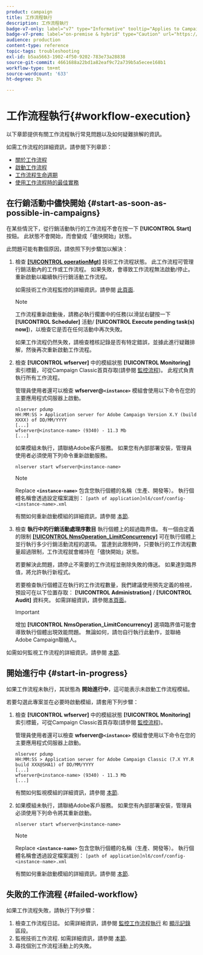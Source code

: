 ```yaml
---
product: campaign
title: 工作流程執行
description: 工作流程執行
badge-v7-only: label="v7" type="Informative" tooltip="Applies to Campaign Classic v7 only"
badge-v7-prem: label="on-premise & hybrid" type="Caution" url="https://experienceleague.adobe.com/docs/campaign-classic/using/installing-campaign-classic/architecture-and-hosting-models/hosting-models-lp/hosting-models.html" tooltip="Applies to on-premise and hybrid deployments only"
audience: production
content-type: reference
topic-tags: troubleshooting
exl-id: b5aa5663-1902-4f50-9202-783e73a28838
source-git-commit: 4661688a22bd1a82eaf9c72a739b5a5ecee168b1
workflow-type: tm+mt
source-wordcount: '633'
ht-degree: 3%

---
```


# 工作流程執行{#workflow-execution}



以下章節提供有關工作流程執行常見問題以及如何疑難排解的資訊。

如需工作流程的詳細資訊，請參閱下列章節：

* [關於工作流程](../../workflow/using/about-workflows.md)
* [啟動工作流程](../../workflow/using/starting-a-workflow.md)
* [工作流程生命週期](../../workflow/using/workflow-life-cycle.md)
* [使用工作流程時的最佳實務](../../workflow/using/workflow-best-practices.md)

## 在行銷活動中儘快開始 {#start-as-soon-as-possible-in-campaigns}

在某些情況下，從行銷活動執行的工作流程不會在按一下 **[!UICONTROL Start]** 按鈕。 此狀態不會開始，而會變成「儘快開始」狀態。

此問題可能有數個原因，請依照下列步驟加以解決：

1. 檢查 [**[!UICONTROL operationMgt]**](../../workflow/using/about-technical-workflows.md) 技術工作流程狀態。 此工作流程可管理行銷活動內的工作或工作流程。 如果失敗，會導致工作流程無法啟動/停止。 重新啟動以繼續執行行銷活動工作流程。

   如需技術工作流程監控的詳細資訊，請參閱 [此頁面](../../workflow/using/monitoring-technical-workflows.md).

   >[!NOTE]
   >
   >工作流程重新啟動後，請務必執行擱置中的任務(以滑鼠右鍵按一下 **[!UICONTROL Scheduler]** 活動/ **[!UICONTROL Execute pending task(s) now]**)，以檢查它是否在任何活動中再次失敗。

   如果工作流程仍然失敗，請檢查稽核記錄是否有特定錯誤，並據此進行疑難排解，然後再次重新啟動工作流程。

1. 檢查 **[!UICONTROL wfserver]** 中的模組狀態 **[!UICONTROL Monitoring]** 索引標籤，可從Campaign Classic首頁存取(請參閱 [監控流程](../../production/using/monitoring-processes.md))。 此程式負責執行所有工作流程。

   管理員使用者還可以檢查 **wfserver@`<instance>`** 模組會使用以下命令在您的主要應用程式伺服器上啟動。

   ```
   nlserver pdump
   HH:MM:SS > Application server for Adobe Campaign Version X.Y (build XXXX) of DD/MM/YYYY
   [...]
   wfserver@<instance-name> (9340) - 11.3 Mb
   [...]
   ```

   如果模組未執行，請聯絡Adobe客戶服務。 如果您有內部部署安裝，管理員使用者必須使用下列命令重新啟動服務。

   ```
   nlserver start wfserver@<instance-name>
   ```

   >[!NOTE]
   >
   >Replace **`<instance-name>`** 包含您執行個體的名稱（生產、開發等）。 執行個體名稱會透過設定檔案識別：
   >`[path of application]nl6/conf/config-<instance-name>.xml`

   有關如何重新啟動模組的詳細資訊，請參閱 [本節](../../production/using/usual-commands.md#module-launch-commands).

1. 檢查 **執行中的行銷活動處理序數目** 執行個體上的超過臨界值。 有一個由定義的限制 [**[!UICONTROL NmsOperation_LimitConcurrency]**](../../installation/using/configuring-campaign-options.md#campaign-e-workflow-management) 可在執行個體上並行執行多少行銷活動流程的選項。 當達到此限制時，只要執行的工作流程數量超過限制，工作流程就會維持在「儘快開始」狀態。

   若要解決此問題，請停止不需要的工作流程並刪除失敗的傳送。 如果達到臨界值，將允許執行新程式。

   若要檢查執行個體正在執行的工作流程數量，我們建議使用預先定義的檢視，預設可在以下位置存取： **[!UICONTROL Administration]** / **[!UICONTROL Audit]** 資料夾。 如需詳細資訊，請參閱[本頁面](../../workflow/using/monitoring-workflow-execution.md#filtering-workflows-status)。

   >[!IMPORTANT]
   >
   >增加 **[!UICONTROL NmsOperation_LimitConcurrency]** 選項臨界值可能會導致執行個體出現效能問題。 無論如何，請勿自行執行此動作，並聯絡Adobe Campaign聯絡人。

如需如何監視工作流程的詳細資訊，請參閱 [本節](../../workflow/using/monitoring-workflow-execution.md).

## 開始進行中 {#start-in-progress}

如果工作流程未執行，其狀態為 **開始進行中**，這可能表示未啟動工作流程模組。

若要勾選此專案並在必要時啟動模組，請套用下列步驟：

1. 檢查 **[!UICONTROL wfserver]** 中的模組狀態 **[!UICONTROL Monitoring]** 索引標籤，可從Campaign Classic首頁存取(請參閱 [監控流程](../../production/using/monitoring-processes.md))。

   管理員使用者還可以檢查 **wfserver@`<instance>`** 模組會使用以下命令在您的主要應用程式伺服器上啟動。

   ```
   nlserver pdump
   HH:MM:SS > Application server for Adobe Campaign Classic (7.X YY.R build XXX@SHA1) of DD/MM/YYYY
   [...]
   wfserver@<instance-name> (9340) - 11.3 Mb
   [...]
   ```

   有關如何監視模組的詳細資訊，請參閱 [本節](../../production/using/usual-commands.md#monitoring-commands-).

1. 如果模組未執行，請聯絡Adobe客戶服務。 如果您有內部部署安裝，管理員必須使用下列命令將其重新啟動。

   ```
   nlserver start wfserver@<instance-name>
   ```

   >[!NOTE]
   >
   >Replace **`<instance-name>`** 包含您執行個體的名稱（生產、開發等）。 執行個體名稱會透過設定檔案識別：
   >`[path of application]nl6/conf/config-<instance-name>.xml`

   有關如何重新啟動模組的詳細資訊，請參閱 [本節](../../production/using/usual-commands.md#module-launch-commands).

## 失敗的工作流程 {#failed-workflow}

如果工作流程失敗，請執行下列步驟：

1. 檢查工作流程日誌。 如需詳細資訊，請參閱 [監控工作流程執行](../../workflow/using/monitoring-workflow-execution.md) 和 [顯示記錄](../../workflow/using/monitoring-workflow-execution.md#displaying-logs) 區段。
1. 監視技術工作流程. 如需詳細資訊，請參閱 [本節](../../workflow/using/monitoring-technical-workflows.md).
1. 尋找個別工作流程活動上的失敗。
